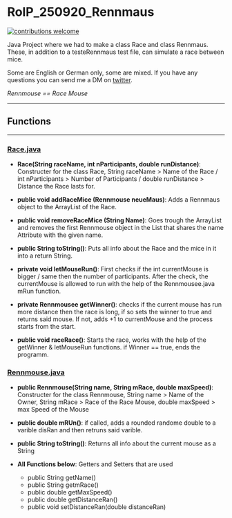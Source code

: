# RolP_250920_Rennmaus
[![contributions welcome](https://img.shields.io/badge/contributions-welcome-brightgreen.svg?style=flat)](https://github.com/PhilRoli/School20-21/pulls) 

Java Project where we had to make a class Race and class Rennmaus. These, in addition to a testeRennmaus test file, can simulate a race between mice.

Some are English or German only, some are mixed. If you have any questions you can send me a DM on [twitter](https://twitter.com/Phil_Roli).

_Rennmouse == Race Mouse_

---

## Functions

---

### [Race.java](https://github.com/PhilRoli/School20-21/blob/master/RolP_250920_Rennmaus/src/Race.java)

- **Race(String raceName, int nParticipants, double runDistance)**: Constructer for the class Race, String raceName > Name of the Race / int nParticipants > Number of Participants / double runDistance > Distance the Race lasts for.

- **public void addRaceMice (Rennmouse neueMaus)**: Adds a Rennmaus object to the ArrayList of the Race.

- **public void removeRaceMice (String Name)**: Goes trough the ArrayList and removes the first Rennmouse object in the List that shares the name Attribute with the given name.

- **public String toString()**: Puts all info about the Race and the mice in it into a return String.

- **private void letMouseRun()**: First checks if the int currentMouse is bigger / same then the number of participants. After the check, the currentMouse is allowed to run with the help of the Rennmousee.java mRun function.

- **private Rennmousee getWinner()**: checks if the current mouse has run more distance then the race is long, if so sets the winner to true and returns said mouse. If not, adds +1 to currentMouse and the process starts from the start.

- **public void raceRace()**: Starts the race, works with the help of the getWinner & letMouseRun functions. if Winner == true, ends the programm.

### [Rennmouse.java](https://github.com/PhilRoli/School20-21/blob/master/RolP_250920_Rennmaus/src/Rennmouse.java)

- **public Rennmouse(String name, String mRace, double maxSpeed)**: Constructer for the class Rennmouse, String name > Name of the Owner, String mRace > Race of the Race Mouse, double maxSpeed > max Speed of the Mouse

- **public double mRUn()**: if called, adds a rounded randome double to a varible disRan and then retruns said varible.

- **public String toString()**: Returns all info about the current mouse as a String

- **All Functions below**: Getters and Setters that are used
    - public String getName()
    - public String getmRace()
    - public double getMaxSpeed()
    - public double getDistanceRan()
    - public void setDistanceRan(double distanceRan)
